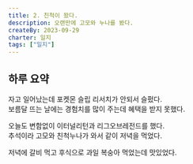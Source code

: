 ```yaml
---
title: 2. 친척이 왔다.
description: 오랜만에 고모와 누나를 봤다.
createBy: 2023-09-29
charter: 일지
tags: ["일지"]
---
```


## 하루 요약

자고 일어났는데 포켓몬 슬립 리서치가 안되서 슬펐다.  
보름달 뜨는 날에는 경험치를 많이 주는데 혜택을 받지 못했다.

오늘도 변함없이 이터널리턴과 리그오브레전드를 했다.  
추석이라 고모와 친척누나가 와서 같이 저녁을 먹었다.

저녁에 갈비 먹고 후식으로 과일 복숭아 먹었는데 맛있었다.
